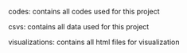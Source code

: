 codes: contains all codes used for this project

csvs: contains all data used for this project

visualizations: contains all html files for visualization